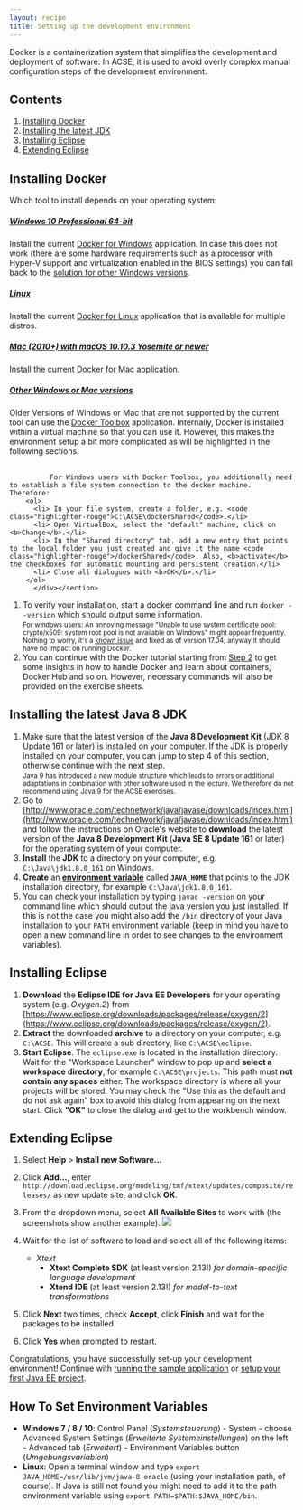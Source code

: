 ```yaml
---
layout: recipe
title: Setting up the development environment
---
```

Docker is a containerization system that simplifies the development and deployment of software. In ACSE, it is used to avoid overly complex manual configuration steps of the development environment.

## Contents

1. [Installing Docker](#install)
1. [Installing the latest JDK](#jdk)
1. [Installing Eclipse](#eclipse)
1. [Extending Eclipse](#plugins)
<!-- 1. [Installing JBoss Tools](#jbosstools) -->

## <a id="install" name="install"></a>Installing Docker

Which tool to install depends on your operating system:
<div class="accordion vertical">
   <section id="windows">
       <h5><a href="#windows">Windows 10 Professional 64-bit</a></h5><div>
       Install the current <a href="https://www.docker.com/docker-windows">Docker for Windows</a> application.
       In case this does not work (there are some hardware requirements such as a processor with Hyper-V support and virtualization enabled in the BIOS settings) you can fall back to the <a href="#legacy">solution for other Windows versions</a>.
   </div></section>
   <section id="linux">
       <h5><a href="#linux">Linux</a></h5><div>
       Install the current <a href="https://docs.docker.com/engine/installation/linux/">Docker for Linux</a> application that is available for multiple distros.
   </div></section>
   <section id="mac">
       <h5><a href="#mac">Mac (2010+) with macOS 10.10.3 Yosemite or newer</a></h5><div>
       Install the current <a href="https://www.docker.com/docker-mac">Docker for Mac</a> application.
   </div></section>
   <section id="legacy">
		      <h5><a href="#legacy">Other Windows or Mac versions</a></h5><div>
          Older Versions of Windows or Mac that are not supported by the current tool can use the  <a href="https://www.docker.com/products/docker-toolbox">Docker Toolbox</a> application.
          Internally, Docker is installed within a virtual machine so that you can use it.
          However, this makes the environment setup a bit more complicated as will be highlighted in the following sections.
          <br/><br/>

		      For Windows users with Docker Toolbox, you additionally need to establish a file system connection to the docker machine. Therefore:
        <ol>
          <li> In your file system, create a folder, e.g. <code class="highlighter-rouge">C:\ACSE\dockerShared</code>.</li>
          <li> Open VirtualBox, select the "default" machine, click on <b>Change</b>.</li>
          <li> In the "Shared directory" tab, add a new entry that points to the local folder you just created and give it the name <code class="highlighter-rouge">/dockerShared</code>. Also, <b>activate</b> the checkboxes for automatic mounting and persistent creation.</li>
          <li> Close all dialogues with <b>OK</b>.</li>
        </ol>
		  </div></section>
</div>

1. To verify your installation, start a docker command line and run ``docker --version`` which should output some information.
<br><small>For windows users: An annoying message "Unable to use system certificate pool: crypto/x509: system root pool is not available on Windows" might appear frequently. Nothing to worry, it's a [known issue](https://github.com/docker/docker/issues/30450) and fixed as of version 17.04; anyway it should have no impact on running Docker.</small>
1. You can continue with the Docker tutorial starting from [Step 2](https://docs.docker.com/get-started/part2/) to get some insights in how to handle Docker and learn about containers, Docker Hub and so on. However, necessary commands will also be provided on the exercise sheets.

## <a id="jdk" name="jdk"></a>Installing the latest Java 8 JDK

1. Make sure that the latest version of the **Java 8 Development Kit** (JDK 8 Update 161 or later) is installed on your computer. If the JDK is properly installed on your computer, you can jump to step 4 of this section, otherwise continue with the next step.
<br><small>Java 9 has introduced a new module structure which leads to errors or additional adaptations in combination with other software used in the lecture. We therefore do not recommend using Java 9 for the ACSE exercises.</small>
1. Go to [http://www.oracle.com/technetwork/java/javase/downloads/index.html](http://www.oracle.com/technetwork/java/javase/downloads/index.html) and follow the instructions on Oracle's website to **download** the latest version of the **Java 8 Development Kit** (**Java SE 8 Update 161** or later) for the operating system of your computer.
1. **Install** the **JDK** to a directory on your computer, e.g. ``C:\Java\jdk1.8.0_161`` on Windows.
1. **Create** an **[environment variable](#envvar)** called **``JAVA_HOME``** that points to the JDK installation directory, for example ``C:\Java\jdk1.8.0_161``.
1. You can check your installation by typing ``javac -version`` on your command line which should output the java version you just installed. If this is not the case you might also add the ``/bin`` directory of your Java installation to your ``PATH`` environment variable (keep in mind you have to open a new command line in order to see changes to the environment variables).

## <a id="eclipse" name="eclipse"></a>Installing Eclipse

1. **Download** the **Eclipse IDE for Java EE Developers** for your operating system (e.g. *Oxygen.2*) from [https://www.eclipse.org/downloads/packages/release/oxygen/2](https://www.eclipse.org/downloads/packages/release/oxygen/2).
1. **Extract** the downloaded **archive** to a directory on your computer, e.g. ``C:\ACSE``. This will create a sub directory, like ``C:\ACSE\eclipse``.
1. **Start Eclipse**. The ``eclipse.exe`` is located in the installation directory. Wait for the "Workspace Launcher" window to pop up and **select a workspace directory**, for example ``C:\ACSE\projects``. This path must **not contain any spaces** either. The workspace directory is where all your projects will be stored. You may check the "Use this as the default and do not ask again" box to avoid this dialog from appearing on the next start. Click **"OK"** to close the dialog and get to the workbench window.

## <a id="plugins" name="plugins"></a>Extending Eclipse
1. Select **Help** > **Install new Software...**
1. Click **Add...**, enter `http://download.eclipse.org/modeling/tmf/xtext/updates/composite/releases/` as new update site, and click **OK**.
1. From the dropdown menu, select **All Available Sites** to work with (the screenshots show another example).
![](images/install_software.png)
1. Wait for the list of software to load and select all of the following items:

    <!--* _Modeling_
      * **QVT Operational SDK**
        _for model-to-model transformations_
    -->
    * _Xtext_
      * **Xtext Complete SDK** (at least version 2.13!)
        _for domain-specific language development_
      * **Xtend IDE** (at least version 2.13!)
        _for model-to-text transformations_

1. Click **Next** two times, check **Accept**, click **Finish** and wait for the packages to be installed.
1. Click **Yes** when prompted to restart.

<!--
## <a id="jbosstools" name="jbosstools"></a>Installing JBoss Tools for Eclipse

For some exercises, you are required to deploy an application to the Wildfly application server.
To spare the manual installation and configuration, you can use the provided docker container.
However, you need to configure Eclipse in order to automatically deploy your work from within your IDE.

<div class="accordion vertical">
  <section id="jbossDocker">
      <h5><a href="#jbossDocker">Docker for Linux/Windows/Mac</a></h5><div>
      <ol>
      <li> Open Eclipse, select <b>Help</b> > <b>Eclipse Marketplace...</b> from the Eclipse menu bar.
      </li><li> Search for "JBoss Tools" and <b>install JBoss Tools</b> (current version 4.4.3.Final).
      </li><li> Wait until "Calculating requirements..." has finished and make sure that all features are checked, then <b>confirm</b>.
      </li><li> When receiving "the installation cannot be completed as requested", choose the selected option to modify the items being installed and <b>Confirm</b>.
      </li><li> <b>Accept the license agreements</b> and click <b>Finish</b>.
      </li><li> When the download is complete, a security warning regarding "Unsigned content" will appear. <b>Accept with "OK"</b> to begin with the installation.
      </li><li> When prompted to do so, <b>Restart Now</b>.
      </li><li> After <b>closing</b> the <b>"Welcome" window</b>, switch to the "Java EE" perspective via <em>Window</em> > <em>Perspective</em> > <em>Open Perspective</em> > <em>Other...</em>. The selected perspective is indicated in the upper right corner as shown in the following figure:

          <img src="images/eclipse_jee_perspective.png" />

      </li><li> In your Docker command line, fire up the docker container for the Wildfly server using

      <pre class="highlight"><code>docker run -it -p 8080:8080 -p 9990:9990 wwupi/wildfly-acse-2018
      </code></pre>

      In your browser, you should be able to see a Wildlfy welcome page when navigating to <code class="highlighter-rouge">http://localhost:8080</code>.

      </li><li> In Eclipse, activate the <b>"Servers" view</b> tab in the lower part of the window via <em>Window</em> > <em>Show view</em> > <em>Others...</em> . <b>Right-click</b> the empty area and <b>select "New > Server"</b> as shown in this screenshot:

          <img src="images/eclipse_server_view.png" />
      </li><li> In the "New Server" window select <b>"WildFly 12.0"</b> (from the JBoss Community category) <b>as server type</b>, set <code class="highlighter-rouge">localhost</code> as "Server's host name" and click <b>Next</b>.

          <img src="images/eclipse_new_server_b.png" />
      </li><li> On the next pages, <b>choose</b> the "Remote" server option, <b>choose</b> the server to be controlled by "Management Operations", <b>activate</b> "Server lifecycle is externally managed", <b>deselect</b> to assign a runtime, and click <b>Finish</b>.

          <img src="images/eclipse_new_server_2b.png" />
      </li><li> Right-click the new Wildfly entry and choose <b>"Open"</b>.
      </li><li> In the Management Login Credentials tab <b>enter</b> the user name "admin" and the password "docker#admin".
      </li><li> <b>Click on the "Save" icon</b> in the menu bar.
      </li></ol>
  </div></section>
   <section id="jbossToolbox">
       <h5><a href="#jbossToolbox">Docker Toolbox (old Windows/Mac versions)</a></h5><div>

       Unfortunately, you still need a Wildfly installation locally on your machine for Eclipse to work properly (although it does not need to be configured).
       <ol>
       <li>Therefore <b>get</b> the latest stable version of the <b>WildFly Application Server</b> (<b>12.0.0.Final</b>) from <a href="http://wildfly.org/downloads/">http://wildfly.org/downloads/</a>.
       </li><li>Extract the <b>zip</b> archive to a directory on your computer, e.g. <code class="highlighter-rouge">C:\ACSE</code> The path must <b>not contain any spaces</b>. A new directory, e.g. <code class="highlighter-rouge">C:\ACSE\wildfly-10.1.0.Final</code>, containing the WildFly files will be created.
       </li><li> Open Eclipse, select <b>Help</b> > <b>Eclipse Marketplace...</b> from the Eclipse menu bar.
       </li><li> Search for "JBoss Tools" and <b>install JBoss Tools</b> (current version 4.4.3.Final).
       </li><li> Wait until "Calculating requirements..." has finished and make sure that all features are checked, then <b>confirm</b>.
       </li><li> When receiving "the installation cannot be completed as requested", choose the selected option to modify the items being installed and <b>Confirm</b>.
       </li><li> <b>Accept the license agreements</b> and click <b>Finish</b>.
       </li><li> When the download is complete, a security warning regarding "Unsigned content" will appear. <b>Accept with "OK"</b> to begin with the installation.
       </li><li> When prompted to do so, <b>Restart Now</b>.
       </li><li> After <b>closing</b> the <b>"Welcome" window</b>, switch to the "Java EE" perspective via <em>Window</em> > <em>Perspective</em> > <em>Open Perspective</em> > <em>Other...</em>. The selected perspective is indicated in the upper right corner as shown in the following figure:

           <img src="images/eclipse_jee_perspective.png" />

       </li><li> In your file system, create a folder, e.g. <code class="highlighter-rouge">C:\ACSE\dockerShared\deployments</code> (it must be in the shared folder established while <a href="#install">installing Docker</a>).
       </li><li> Check the current IP of docker using <code class="highlighter-rouge">docker-machine ip</code>. On your local machine, this might output something like <code class="highlighter-rouge">192.168.99.100</code>.
       </li><li> In your Docker command line, fire up the docker container for the Wildfly server and pass this directory to the virtual filesystem using

       <pre class="highlight"><code>docker run -it -p 8080:8080 -v /dockerShared/deployments:/opt/jboss/wildfly/standalone/deployments/:rw wwupi/wildfly-acse-2018
       </code></pre>

       <small>For Windows users: Watch the conversion of backslashes to forward slashes.</small>

       </li><li> In Eclipse, activate the <b>"Servers" view</b> tab in the lower part of the window via <em>Window</em> > <em>Show view</em> > <em>Others...</em> . <b>Right-click</b> the empty area and <b>select "New > Server"</b> as shown in this screenshot:

           <img src="images/eclipse_server_view.png" />
       </li><li> In the "New Server" window select <b>"WildFly 12.0"</b> (from the JBoss Community category) <b>as server type</b>, set the docker IP retrieved before as "Server's host name" and click <b>Next</b>.

           <img src="images/eclipse_new_server.png" />
       </li><li> On the next pages, <b>activate</b> "Server lifecycle is externally managed", and click <b>Next</b>.

           <img src="images/eclipse_new_server_2.png" />
       </li><li> <b>Set</b> the <b>"Home Directory"</b> entry to the installation directory of the WildFly AS, e.g. <code class="highlighter-rouge">C:\ACSE\wildfly-12.0.0.Final</code>, and <b>click "Finish"</b>.
       </li><li> Right-click the new Wildfly entry and choose <b>"Open"</b>.
       </li><li> In the "Deployment Scanners" section, <b>unselect</b> both checkboxes.

           <img src="images/eclipse_server_config.png" />
       </li><li> In the Deployment tab (bottom of the window), switch to the "Deployment" tab, <b>select</b> "Use a custom deployment folder" and set both paths to your local deployment folder created earlier (e.g. <code>C:\ACSE\dockerShared\deployments</code>).
       </li><li> <b>Click on the "Save" icon</b> in the menu bar.
       </li></ol>
   </div></section>
</div>
-->

Congratulations, you have successfully set-up your development environment!
Continue with [running the sample application](018_tutorial_sample_app.html) or [setup your first Java EE project](020_tutorial_jboss_project.html).

## <a id="envvar" name="envvar" />How To Set Environment Variables

* **Windows 7 / 8 / 10**: Control Panel (*Systemsteuerung*) - System - choose Advanced System Settings (*Erweiterte Systemeinstellungen*) on the left - Advanced tab (*Erweitert*) - Environment Variables button (*Umgebungsvariablen*)
* **Linux**: Open a terminal window and type `export JAVA_HOME=/usr/lib/jvm/java-8-oracle` (using your installation path, of course). If Java is still not found you might need to add it to the path environment variable using `export PATH=$PATH:$JAVA_HOME/bin`.
